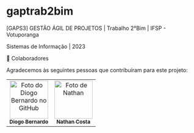 <h1>gaptrab2bim</h1>

[GAPS3] GESTÃO ÁGIL DE PROJETOS | Trabalho 2°Bim | IFSP - Votuporanga

Sistemas de Informação | 2023




🤝 Colaboradores <br>


Agradecemos às seguintes pessoas que contribuíram para este projeto:

<table>
  <tr>
    <td align="center">
      <a href="#">
        <img src="https://avatars.githubusercontent.com/u/103767375?v=4" width="100px;" alt="Foto do Diogo Bernardo no GitHub"/><br>
        <sub>
          <b>Diogo Bernardo</b>
        </sub>
      </a>
    </td>
    <td align="center">
      <a href="#">
        <img src="https://avatars.githubusercontent.com/u/129061851?v=4" width="100px;" alt="Foto de Nathan"/><br>
        <sub>
          <b>Nathan Costa</b>
        </sub>
      </a>
          </td>
   
  </tr>
</table>

